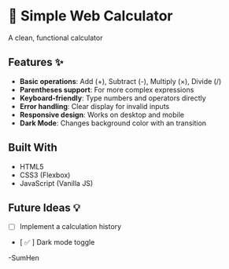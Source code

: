 # 🧮 Simple Web Calculator

A clean, functional calculator

## Features ✨
- **Basic operations**: Add (+), Subtract (-), Multiply (×), Divide (/)
- **Parentheses support**: For more complex expressions
- **Keyboard-friendly**: Type numbers and operators directly
- **Error handling**: Clear display for invalid inputs
- **Responsive design**: Works on desktop and mobile
- **Dark Mode**: Changes background color with an transition

## Built With
- HTML5
- CSS3 (Flexbox)
- JavaScript (Vanilla JS)

## Future Ideas 💡
- [ ] Implement a calculation history
- [ ✅ ] Dark mode toggle

-SumHen
